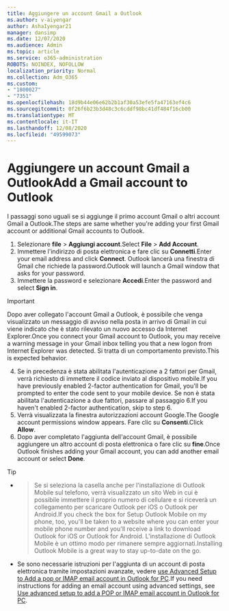 ```yaml
---
title: Aggiungere un account Gmail a Outlook
ms.author: v-aiyengar
author: AshaIyengar21
manager: dansimp
ms.date: 12/07/2020
ms.audience: Admin
ms.topic: article
ms.service: o365-administration
ROBOTS: NOINDEX, NOFOLLOW
localization_priority: Normal
ms.collection: Adm_O365
ms.custom:
- "1800027"
- "7351"
ms.openlocfilehash: 18d9b44e06e62b2b1af30a53efe5fa47163ef4c6
ms.sourcegitcommit: 0f26f6b23b3d48c3c6cddf98bc41df484f16cb00
ms.translationtype: MT
ms.contentlocale: it-IT
ms.lasthandoff: 12/08/2020
ms.locfileid: "49599073"
---
```

# <a name="add-a-gmail-account-to-outlook"></a><span data-ttu-id="1cd60-102">Aggiungere un account Gmail a Outlook</span><span class="sxs-lookup"><span data-stu-id="1cd60-102">Add a Gmail account to Outlook</span></span>

<span data-ttu-id="1cd60-103">I passaggi sono uguali se si aggiunge il primo account Gmail o altri account Gmail a Outlook.</span><span class="sxs-lookup"><span data-stu-id="1cd60-103">The steps are same whether you're adding your first Gmail account or additional Gmail accounts to Outlook.</span></span>

1. <span data-ttu-id="1cd60-104">Selezionare **file**  >  **Aggiungi account**.</span><span class="sxs-lookup"><span data-stu-id="1cd60-104">Select **File** > **Add Account**.</span></span>
1. <span data-ttu-id="1cd60-105">Immettere l'indirizzo di posta elettronica e fare clic su **Connetti**.</span><span class="sxs-lookup"><span data-stu-id="1cd60-105">Enter your email address and click **Connect**.</span></span> <span data-ttu-id="1cd60-106">Outlook lancerà una finestra di Gmail che richiede la password.</span><span class="sxs-lookup"><span data-stu-id="1cd60-106">Outlook will launch a Gmail window that asks for your password.</span></span> 
1. <span data-ttu-id="1cd60-107">Immettere la password e selezionare **Accedi**.</span><span class="sxs-lookup"><span data-stu-id="1cd60-107">Enter the password and select **Sign in**.</span></span>
> [!IMPORTANT]
> <span data-ttu-id="1cd60-108">Dopo aver collegato l'account Gmail a Outlook, è possibile che venga visualizzato un messaggio di avviso nella posta in arrivo di Gmail in cui viene indicato che è stato rilevato un nuovo accesso da Internet Explorer.</span><span class="sxs-lookup"><span data-stu-id="1cd60-108">Once you connect your Gmail account to Outlook, you may receive a warning message in your Gmail inbox telling you that a new logon from Internet Explorer was detected.</span></span> <span data-ttu-id="1cd60-109">Si tratta di un comportamento previsto.</span><span class="sxs-lookup"><span data-stu-id="1cd60-109">This is expected behavior.</span></span>
4. <span data-ttu-id="1cd60-110">Se in precedenza è stata abilitata l'autenticazione a 2 fattori per Gmail, verrà richiesto di immettere il codice inviato al dispositivo mobile.</span><span class="sxs-lookup"><span data-stu-id="1cd60-110">If you have previously enabled 2-factor authentication for Gmail, you'll be prompted to enter the code sent to your mobile device.</span></span> <span data-ttu-id="1cd60-111">Se non è stata abilitata l'autenticazione a due fattori, passare al passaggio 6.</span><span class="sxs-lookup"><span data-stu-id="1cd60-111">If you haven't enabled 2-factor authentication, skip to step 6.</span></span>
1. <span data-ttu-id="1cd60-112">Verrà visualizzata la finestra autorizzazioni account Google.</span><span class="sxs-lookup"><span data-stu-id="1cd60-112">The Google account permissions window appears.</span></span> <span data-ttu-id="1cd60-113">Fare clic su **Consenti**.</span><span class="sxs-lookup"><span data-stu-id="1cd60-113">Click **Allow**.</span></span>
1. <span data-ttu-id="1cd60-114">Dopo aver completato l'aggiunta dell'account Gmail, è possibile aggiungere un altro account di posta elettronica o fare clic su **fine**.</span><span class="sxs-lookup"><span data-stu-id="1cd60-114">Once Outlook finishes adding your Gmail account, you can add another email account or select **Done**.</span></span>
> [!TIP]
- > <span data-ttu-id="1cd60-115">Se si seleziona la casella anche per l'installazione di Outlook Mobile sul telefono, verrà visualizzato un sito Web in cui è possibile immettere il proprio numero di cellulare e si riceverà un collegamento per scaricare Outlook per iOS o Outlook per Android.</span><span class="sxs-lookup"><span data-stu-id="1cd60-115">If you check the box for Setup Outlook Mobile on my phone, too, you'll be taken to a website where you can enter your mobile phone number and you'll receive a link to download Outlook for iOS or Outlook for Android.</span></span> <span data-ttu-id="1cd60-116">L'installazione di Outlook Mobile è un ottimo modo per rimanere sempre aggiornati.</span><span class="sxs-lookup"><span data-stu-id="1cd60-116">Installing Outlook Mobile is a great way to stay up-to-date on the go.</span></span>
- <span data-ttu-id="1cd60-117">Se sono necessarie istruzioni per l'aggiunta di un account di posta elettronica tramite impostazioni avanzate, vedere [use Advanced Setup to Add a pop or IMAP email account in Outlook for PC](https://support.microsoft.com/office/change-or-update-email-account-settings-in-outlook-for-windows-560a9065-3c3a-4ec5-a24f-cdb9a8d622a2#bkmk_advanced).</span><span class="sxs-lookup"><span data-stu-id="1cd60-117">If you need instructions for adding an email account using advanced settings, see [Use advanced setup to add a POP or IMAP email account in Outlook for PC](https://support.microsoft.com/office/change-or-update-email-account-settings-in-outlook-for-windows-560a9065-3c3a-4ec5-a24f-cdb9a8d622a2#bkmk_advanced).</span></span>
